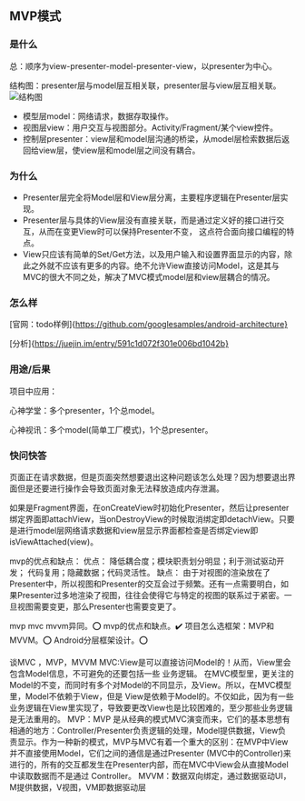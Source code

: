 ## MVP模式

### 是什么

总：顺序为view-presenter-model-presenter-view，以presenter为中心。

结构图：presenter层与model层互相关联，presenter层与view层互相关联。
![结构图](https://github.com/2211785113/Blog/blob/master/images/mvp.jpg)

- 模型层model：网络请求，数据存取操作。
- 视图层view：用户交互与视图部分。Activity/Fragment/某个view控件。
- 控制层presenter：view层和model层沟通的桥梁，从model层检索数据后返回给view层，使view层和model层之间没有耦合。

### 为什么

- Presenter层完全将Model层和View层分离，主要程序逻辑在Presenter层实现。
- Presenter层与具体的View层没有直接关联，而是通过定义好的接口进行交互，从而在变更View时可以保持Presenter不变， 这点符合面向接口编程的特点。
- View只应该有简单的Set/Get方法，以及用户输入和设置界面显示的内容，除此之外就不应该有更多的内容。绝不允许View直接访问Model，这是其与MVC的很大不同之处，解决了MVC模式model层和view层耦合的情况。

### 怎么样

[官网：todo样例]{https://github.com/googlesamples/android-architecture}

[分析]{https://juejin.im/entry/591c1d072f301e006bd1042b}

### 用途/后果

项目中应用：

心神学堂：多个presenter，1个总model。

心神视讯：多个model(简单工厂模式)，1个总presenter。

### 快问快答

页面正在请求数据，但是页面突然想要退出这种问题该怎么处理？因为想要退出界面但是还要进行操作会导致页面对象无法释放造成内存泄漏。

如果是Fragment界面，在onCreateView时初始化Presenter，然后让presenter绑定界面即attachView，当onDestroyView的时候取消绑定即detachView。只要是进行model层网络请求数据和view层显示界面都检查是否绑定view即isViewAttached(view)。



mvp的优点和缺点：
优点：
降低耦合度；模块职责划分明显；利于测试驱动开发；
代码复用；隐藏数据；代码灵活性。
缺点：
由于对视图的渲染放在了Presenter中，所以视图和Presenter的交互会过于频繁。还有一点需要明白，如果Presenter过多地渲染了视图，往往会使得它与特定的视图的联系过于紧密。一旦视图需要变更，那么Presenter也需要变更了。


mvp mvc mvvm异同。⭕️
mvp的优点和缺点。✔️
项目怎么选框架：MVP和MVVM。⭕️
Android分层框架设计。⭕️

谈MVC ，MVP，MVVM
MVC:View是可以直接访问Model的！从而，View里会包含Model信息，不可避免的还要包括一些 业务逻辑。 在MVC模型里，更关注的Model的不变，而同时有多个对Model的不同显示，及View。所以，在MVC模型里，Model不依赖于View，但是 View是依赖于Model的。不仅如此，因为有一些业务逻辑在View里实现了，导致要更改View也是比较困难的，至少那些业务逻辑是无法重用的。
MVP：MVP 是从经典的模式MVC演变而来，它们的基本思想有相通的地方：Controller/Presenter负责逻辑的处理，Model提供数据，View负 责显示。作为一种新的模式，MVP与MVC有着一个重大的区别：在MVP中View并不直接使用Model，它们之间的通信是通过Presenter (MVC中的Controller)来进行的，所有的交互都发生在Presenter内部，而在MVC中View会从直接Model中读取数据而不是通过 Controller。
MVVM：数据双向绑定，通过数据驱动UI，M提供数据，V视图，VM即数据驱动层





